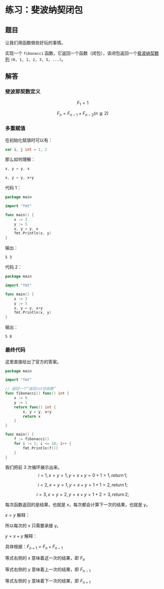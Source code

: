# 练习：斐波纳契闭包

## 题目

让我们用函数做些好玩的事情。

实现一个 `fibonacci` 函数，它返回一个函数（闭包），该闭包返回一个[斐波纳契数列](https://zh.wikipedia.org/wiki/斐波那契数列) `(0, 1, 1, 2, 3, 5, ...)`。

## 解答

### 斐波那契数定义

$$
F_{1} = 1
$$

$$
F_{n} = F_{n-1} + F_{n-2} (n≧2)
$$

###  多重赋值

在初始化赋值时可以有：

```go
var i, j int = 1, 2
```

那么如何理解：

```go
x, y = y, x
```

```go
x, y = y, x+y
```

代码 1：

```go
package main

import "fmt"

func main() {
	x := 3
	y := 5
	x, y = y, x
	fmt.Println(x, y)
}
```

输出：

```shell
5 3
```

代码 2：

```go
package main

import "fmt"

func main() {
	x := 3
	y := 5
	x, y = y, x+y
	fmt.Println(x, y)
}
```

输出：

```
5 8
```

### 最终代码

这里直接给出了官方的答案。

```go
package main

import "fmt"

// 返回一个“返回int的函数”
func fibonacci() func() int {
	x := 0
	y := 1
	return func() int {
		x, y = y, x+y
		return x
	}
}

func main() {
	f := fibonacci()
	for i := 1; i <= 10; i++ {
		fmt.Println(f())
	}
}
```

我们把前 3 次循环展示出来。
$$
i = 1, x = y = 1, y = x+y = 0 + 1 = 1, return \, 1;
$$

$$
i = 2, x = y = 1, y = x+y = 1 + 1 = 2, return \, 1;
$$

$$
i = 3, x = y = 2, y = x+y = 1 + 2 = 3, return \, 2;
$$

每次函数返回的是结果，也就是 x，每次都会计算下一次的结果，也就是 y。

$x = y$ 解释：

所以每次的 x 只需要承接 y。

$y = x+y$ 解释：

具体根据：$F_{n+1} = F_{n} + F_{n-1}$

等式右侧的 x 意味着这一次的结果，即 $F_{n}$

等式右侧的 y 意味着上一次的结果，即 $F_{n-1}$

等式左侧的 y 意味着下一次的结果，即 $F_{n+1}$

<!-- 网址或引用 -->